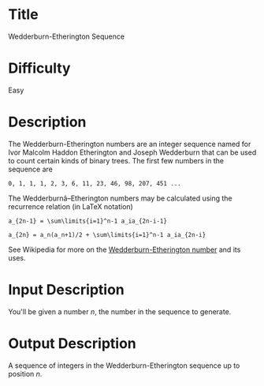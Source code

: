 # Title  

Wedderburn-Etherington Sequence


# Difficulty 

Easy

# Description

The Wedderburn-Etherington numbers are an integer sequence named for Ivor Malcolm Haddon Etherington and Joseph Wedderburn that can be used to count certain kinds of binary trees. The first few numbers in the sequence are

    0, 1, 1, 1, 2, 3, 6, 11, 23, 46, 98, 207, 451 ...
    
The Wedderburnâ–Etherington numbers may be calculated using the recurrence relation (in LaTeX notation)

    a_{2n-1} = \sum\limits{i=1}^n-1 a_ia_{2n-i-1}

    a_{2n} = a_n(a_n+1)/2 + \sum\limits{i=1}^n-1 a_ia_{2n-i}

See Wikipedia for more on the [Wedderburn-Etherington number](http://en.wikipedia.org/wiki/Wedderburn%E2%80%93Etherington_number) and its uses. 
 
# Input Description

You'll be given a number *n*, the number in the sequence to generate.

# Output Description

A sequence of integers in the Wedderburn-Etherington sequence up to position *n*.
